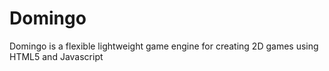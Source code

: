 Domingo
=======

Domingo is a flexible lightweight game engine for creating 2D games using HTML5 and Javascript